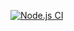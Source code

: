 [![Node.js CI](https://github.com/KhazimlaM/registration_numbers_express/actions/workflows/nodei.js.yml/badge.svg)](https://github.com/KhazimlaM/registration_numbers_express/actions/workflows/nodei.js.yml)